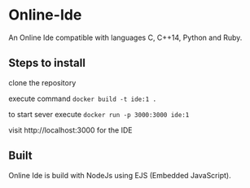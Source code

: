 # Online-Ide
An Online Ide compatible with languages C, C++14, Python and Ruby.


## Steps to install
clone the repository

execute command `docker build -t ide:1 .`

to start sever execute `docker run -p 3000:3000 ide:1`

visit http://localhost:3000 for the IDE

## Built
Online Ide is build with NodeJs using EJS (Embedded JavaScript).
